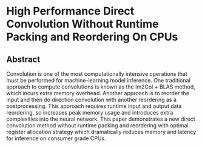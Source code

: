 # High Performance Direct Convolution Without Runtime Packing and Reordering On CPUs


## Abstract


Convolution is one of the most computationally intensive operations that must be performed for machine-learning model inference. One traditional approach to compute convolutions is known as the Im2Col + BLAS method, which incurs extra memory overhead. Another approach is to reorder the input and then do direction convolution with another reordering as a postprocessing. This approach requires runtime input and output data reordering, so increases peak memory usage and introduces extra complexities into the neural network. This paper demonstrates a new direct convolution method without runtime packing and reordering with optimal register allocation strategy which dramatically reduces memory and latency for inference on consumer grade CPUs.
